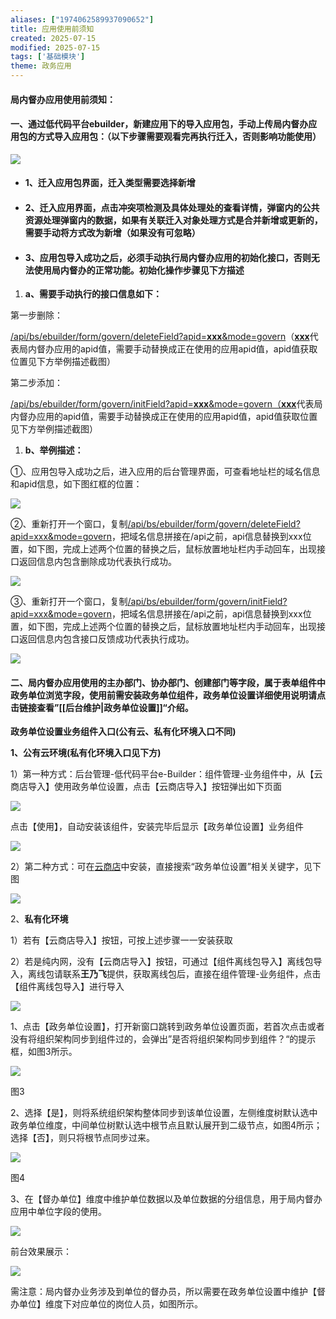 ```yaml
---
aliases: ["1974062589937090652"]
title: 应用使用前须知
created: 2025-07-15
modified: 2025-07-15
tags: ['基础模块']
theme: 政务应用
---
```


#### 局内督办应用使用前须知：

#### 一、通过低代码平台ebuilder，新建应用下的导入应用包，手动上传局内督办应用包的方式导入应用包：（以下步骤需要观看完再执行迁入，否则影响功能使用）

![](https://myhelpdoc.oss-cn-heyuan.aliyuncs.com/mdimages/8f5b2644b1d51850297a13b397a428cb.jpg)

- #### 1、迁入应用包界面，迁入类型需要选择新增

####

####

- #### 2、迁入应用界面，点击冲突项检测及具体处理处的查看详情，弹窗内的公共资源处理弹窗内的数据，如果有关联迁入对象处理方式是合并新增或更新的，需要手动将方式改为新增（如果没有可忽略）

####

- #### 3、应用包导入成功之后，必须手动执行局内督办应用的初始化接口，否则无法使用局内督办的正常功能。初始化操作步骤见下方描述

1. **a、需要手动执行的接口信息如下：**

第一步删除：

[/api/bs/ebuilder/form/govern/deleteField?apid=**xxx**&mode=govern](http://10.12.106.141/api/bs/ebuilder/form/govern/deleteField?apid=726748177787092993&mode=govern)（[**xxx**](http://10.12.106.141/api/bs/ebuilder/form/govern/deleteField?apid=726748177787092993&mode=govern)代表局内督办应用的apid值，需要手动替换成正在使用的应用apid值，apid值获取位置见下方举例描述截图）

第二步添加：

[/api/bs/ebuilder/form/govern/initField?apid=**xxx**&mode=govern（](http://10.12.106.141/api/bs/ebuilder/form/govern/initField?apid=730439843898146816&mode=govern)[**xxx**](http://10.12.106.141/api/bs/ebuilder/form/govern/deleteField?apid=726748177787092993&mode=govern)代表局内督办应用的apid值，需要手动替换成正在使用的应用apid值，apid值获取位置见下方举例描述截图）

1. **b、举例描述：**

①、应用包导入成功之后，进入应用的后台管理界面，可查看地址栏的域名信息和apid信息，如下图红框的位置：

![](https://myhelpdoc.oss-cn-heyuan.aliyuncs.com/mdimages/e46dfc032156868192d1a78e3038ebe4.jpg)

②、重新打开一个窗口，复制[/api/bs/ebuilder/form/govern/deleteField?apid=xxx&mode=govern](http://10.12.106.141/api/bs/ebuilder/form/govern/deleteField?apid=726748177787092993&mode=govern)，把域名信息拼接在/api之前，api信息替换到xxx位置，如下图，完成上述两个位置的替换之后，鼠标放置地址栏内手动回车，出现接口返回信息内包含删除成功代表执行成功。

![](https://myhelpdoc.oss-cn-heyuan.aliyuncs.com/mdimages/35c1ca43f26dc4535a682b41be95700d.jpg)

③、重新打开一个窗口，复制[/api/bs/ebuilder/form/govern/initField?apid=xxx&mode=govern](http://10.12.106.141/api/bs/ebuilder/form/govern/initField?apid=730439843898146816&mode=govern)，把域名信息拼接在/api之前，api信息替换到xxx位置，如下图，完成上述两个位置的替换之后，鼠标放置地址栏内手动回车，出现接口返回信息内包含接口反馈成功代表执行成功。

![](https://myhelpdoc.oss-cn-heyuan.aliyuncs.com/mdimages/c9adb234e0d4329a797c41c54ab222a9.jpg)

#### 二、局内督办应用使用的主办部门、协办部门、创建部门等字段，属于表单组件中政务单位浏览字段，使用前需安装政务单位组件，政务单位设置详细使用说明请点击链接查看”[[后台维护|政务单位设置]]“介绍。

**政务单位设置业务组件入口(公有云、私有化环境入口不同)**

**1、**公有云环境**(**私有化环境入口见下方**)**

1）第一种方式：后台管理-低代码平台e-Builder：组件管理-业务组件中，从【云商店导入】使用政务单位设置，点击【云商店导入】按钮弹出如下页面

![](https://myhelpdoc.oss-cn-heyuan.aliyuncs.com/mdimages/7f8ab7d3ef3e5bca71930cd76b43e458.jpg)

点击【使用】，自动安装该组件，安装完毕后显示【政务单位设置】业务组件

![](https://myhelpdoc.oss-cn-heyuan.aliyuncs.com/mdimages/d749961054b0453fb807e494f57e9cde.jpg)

2）第二种方式：可在[云商店](https://weapp.eteams.cn/sp/cloudstore/case/all/normal?wea_link_keep_tempOtherToken=af55b0ec05d3c71d9edabc87c645434fca39a3ae2300cb0535b6bd538beff05046dda04e077ca3ccc5c47d80e46373a423ea8b79e49d440fa238d6364441801c&searchName%3D%E6%94%BF%E5%8A%A1= "云商店")中安装，直接搜索“政务单位设置”相关关键字，见下图

![](https://myhelpdoc.oss-cn-heyuan.aliyuncs.com/mdimages/c11617edea6d24d6c6a5ae130a724ed4.jpg)

2、**私有化环境**

1）若有【云商店导入】按钮，可按上述步骤一一安装获取

2）若是纯内网，没有【云商店导入】按钮，可通过【组件离线包导入】离线包导入，离线包请联系**王乃飞**提供，获取离线包后，直接在组件管理-业务组件，点击【组件离线包导入】进行导入

![](https://myhelpdoc.oss-cn-heyuan.aliyuncs.com/mdimages/416bc3cffcd8a6d2d314f5ab7b270238.jpg)

1、点击【政务单位设置】，打开新窗口跳转到政务单位设置页面，若首次点击或者没有将组织架构同步到组件过的，会弹出”是否将组织架构同步到组件？“的提示框，如图3所示。

![](https://myhelpdoc.oss-cn-heyuan.aliyuncs.com/mdimages/9a2c76d31f67d0821b3e8481019f5d2c.jpg)

图3

2、选择【是】，则将系统组织架构整体同步到该单位设置，左侧维度树默认选中政务单位维度，中间单位树默认选中根节点且默认展开到二级节点，如图4所示；选择【否】，则只将根节点同步过来。

![](https://myhelpdoc.oss-cn-heyuan.aliyuncs.com/mdimages/170286541fd6b449c255417233f1fbce.jpg)

图4

3、在【督办单位】维度中维护单位数据以及单位数据的分组信息，用于局内督办应用中单位字段的使用。

![](https://myhelpdoc.oss-cn-heyuan.aliyuncs.com/mdimages/0720c751ba234c7ab3f44014c4fb8acc.jpg)

前台效果展示：

![](https://myhelpdoc.oss-cn-heyuan.aliyuncs.com/mdimages/6eab7f70f9cb35de7b967e18b3f9979c.jpg)

需注意：局内督办业务涉及到单位的督办员，所以需要在政务单位设置中维护【督办单位】维度下对应单位的岗位人员，如图所示。

